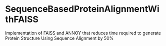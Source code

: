 # SequenceBasedProteinAlignmentWithFAISS
Implementation of FAISS and ANNOY that reduces time required to generate Protein Structure Using Sequence Alignment by 50%
